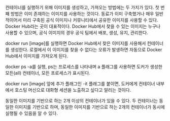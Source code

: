 컨테이너를 실행하기 위해 이미지를 생성하고, 가져오는 방법에는 두 가지가 있다. 첫 번째 방법은 이미 존재하는 이미지를 사용하는 것이다. 동료가 이미 구축했거나 매우 일반적이어서 미리 구축된 공식 이미지나 커뮤니티에서 공유한 이미지를 사용할 수 있다. Docker Hub라는 곳이 대표적이다. Docker Hub에서 찾을 수 있는 이미지는 누구나 사용할 수 있으며, 공식 이미지의 경우 공식 팀에서 배포, 생성, 유지, 관리한다. 

docker run [image]를 실행하면 Docker Hub에서 찾은 이미지를 사용해서 컨테이너를 생성한다. 로컬에서 이 이미지를 찾을 수 없다는 오류가 발생하면 자동으로 Docker Hub에서 이미지를 가져오게 된다. 

docker ps -a를 실행, ps는 프로세스를 나타내며 a 플래그를 사용하면 도커가 생성한 모든(all) 컨테이너, 모든 프로세스가 표시된다. 

docker run [image] 앞에 추가 플래그인 -it 플래그를 붙이면, 도커에게 컨테이너 내부에서 호스팅 머신으로 대화형 세션을 노출하고 싶다고 알리는 것이다.

동일한 이미지를 기반으로 하는 2개 이상의 컨테이너가 있을 수 있다. 두 컨테이너는 동일한 이미지를 기반으로 하며, 동일한 이미지를 기반으로 하는 2개의 컨테이너가 동시에 실행될 수 있음을 알 수 있다.
